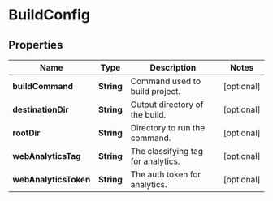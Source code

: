 # BuildConfig

## Properties
Name | Type | Description | Notes
------------ | ------------- | ------------- | -------------
**buildCommand** | **String** | Command used to build project. |  [optional]
**destinationDir** | **String** | Output directory of the build. |  [optional]
**rootDir** | **String** | Directory to run the command. |  [optional]
**webAnalyticsTag** | **String** | The classifying tag for analytics. |  [optional]
**webAnalyticsToken** | **String** | The auth token for analytics. |  [optional]

